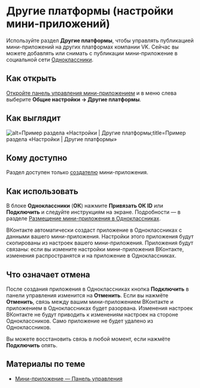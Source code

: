 
<!-- ---
title: 'Мини-приложения | Панель управления  | Настройки | Другие платформы'
is_hidden: false
is_search_available: true
menu: 'main_menu'
visible_to_search_robots: true
meta_description: 
redirect_to: 
lang: ru
--- -->


# Другие платформы (настройки мини-приложений)

Используйте раздел **Другие платформы**, чтобы управлять публикацией мини-приложений на других платформах компании VK. Сейчас вы можете добавлять или снимать с публикации мини-приложение в социальной сети [Одноклассники](https://ok.ru).

## Как открыть

[Откройте панель управления мини-приложением](../overview.md) и в меню слева выберите **Общие настройки&nbsp;&rarr; Другие платформы**.

## Как выглядит

<!-- exclusions/_images/mini-apps/settings/general/other-platforms-page.png -->
![alt=Пример раздела «Настройки | Другие платформы;title=Пример раздела «Настройки | Другие платформы»](0cac1dff2bb4181b45a2ebe086a4d3c6e91eb9906bf0250f4ffa9951 "8975188566710553326")

## Кому доступно

Раздел доступен только [создателю](mini-apps/settings/managers#Создатель) мини-приложения.

## Как использовать

В блоке **Одноклассники** (**ОК**) нажмите **Привязать ОК ID** или **Подключить** и следуйте инструкциям на экране. Подробности — в разделе [Размещение мини-приложения в Одноклассниках](mini-apps/publishing/other-platforms/odnoklassniki).

ВКонтакте автоматически создаст приложение в Одноклассниках с данными вашего мини-приложения. Настройки этого приложения будут скопированы из настроек вашего мини-приложения. Приложения будут связаны: если вы измените настройки мини-приложения ВКонтакте, изменения распространятся и на приложение в Одноклассниках.

## Что означает отмена

После создания приложения в Одноклассниках кнопка **Подключить** в панели управления изменится на **Отменить**. Если вы нажмёте **Отменить**, связь между вашим мини-приложением ВКонтакте и приложением в Одноклассниках будет разорвана. Изменения настроек ВКонтакте не будут приводить к изменениям настроек на стороне Одноклассников. Само приложение не будет удалено из Одноклассников.

Вы можете восстановить связь в любой момент, если нажмёте **Подключить** опять.

## Материалы по теме

* [Мини-приложение  — Панель управления](../overview.md)


